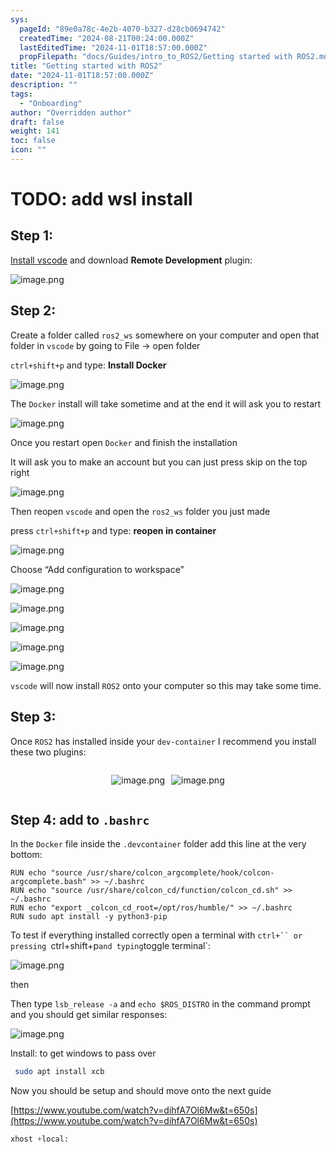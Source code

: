 ```yaml
---
sys:
  pageId: "89e0a78c-4e2b-4070-b327-d28cb0694742"
  createdTime: "2024-08-21T00:24:00.000Z"
  lastEditedTime: "2024-11-01T18:57:00.000Z"
  propFilepath: "docs/Guides/intro_to_ROS2/Getting started with ROS2.md"
title: "Getting started with ROS2"
date: "2024-11-01T18:57:00.000Z"
description: ""
tags:
  - "Onboarding"
author: "Overridden author"
draft: false
weight: 141
toc: false
icon: ""
---
```


# TODO: add wsl install

## Step 1:

[Install vscode](https://code.visualstudio.com/download) and download **Remote Development** plugin:

![image.png](https://prod-files-secure.s3.us-west-2.amazonaws.com/d518164a-d88e-44d1-a4ee-3adb3bd8bce0/efb52993-1881-4a40-b95e-6f020334f022/image.png?X-Amz-Algorithm=AWS4-HMAC-SHA256&X-Amz-Content-Sha256=UNSIGNED-PAYLOAD&X-Amz-Credential=ASIAZI2LB466RA42DKYV%2F20250416%2Fus-west-2%2Fs3%2Faws4_request&X-Amz-Date=20250416T100909Z&X-Amz-Expires=3600&X-Amz-Security-Token=IQoJb3JpZ2luX2VjELr%2F%2F%2F%2F%2F%2F%2F%2F%2F%2FwEaCXVzLXdlc3QtMiJIMEYCIQDf%2F1heaagjqNuT442%2Fv7KsOSJbGbRiaY49le4aa9MKEwIhAMgPRTURRdMcIdhi1vW51ACx%2B3WDR6%2B%2BuMf6pPHTo8HsKv8DCEMQABoMNjM3NDIzMTgzODA1IgyqorMr595FslwztQwq3AMytVW%2FGtvbbd5vbF0DR6aZNg6wr8%2BTIeOw67zx%2BCIBpXpM%2FcRmQtyK%2BXP8US2FRxcOU3wQJ91Fo75ejqNPOEBMCHNhCM5P%2BFDWolzu3cBGslBxiobWcLzqaBM3HRBUce20VacVPRYi0V3U7XPR0ofxkPVIB2jamz1jkrHlIr5tAiqVqf8RC0xdpyp4oj%2F3aH2dgI1HIOG1KTPOgHuLZSHC7%2FvjUb5p2WIwsAAlPDvo2eTRpr8uHfmtmL8vBFXLMNYIeuvZ7bTU2W3LLEnKM4j4SufA2LZ8FA0DVTdr%2Fw%2F%2F8Lbpc67SeLMBfXni4WeZmPy6amPKB3%2BTnHtuXpLYKrPvub%2FwtWwCmcJ%2B8J719w1AbfZ0H7ei5M5pTmMVLa31yLxLuNUSqherpR9pQPDVQInQK8jGtC%2BoB%2FjxWcPqkiDf97qXI1szk3dP1gWPZPNiFapSBdudIGvqIJoN2SXU2y1YAARbjxpg5XcgmrQNr3IjwwOgq7tG2jRwEyuBNrCwdfYuExXwdXKqXQBdq1yqUF2Qc9Z5nDm8dAHNl0whTj0mMMCovrx2PWHPNF08wKIYRk49%2FHKS7PnimbUgO4Z794mUvnf1ppPqP1%2F8H%2BHFx55S3Ifokc7QqbKkur5i%2BDDU9P2%2FBjqkAQ27WPz3aSUp9Q0EZMiL%2B6N60%2BHobV%2B%2BIfdSn6KnguDadV2YIVV6XwGYZ5B5btCiJ3y0V1nezBXe2WCxJMoDW0NzuJoJB%2FS%2FFYbSjkH9EE88w2ioXaEJqsWOQf616dQgG%2Bcvb5izrEFKujOuRCbh43EUP8wqLOZhInNjqIWMI3doJoYvKYuRockUSe8QahiJqmCplZJndbfkzyLP4poOa%2FruIQhR&X-Amz-Signature=621df615ca8e7e6c6aa088431b7202d4cc73c7b2289d6d74a66f0a63edef7e99&X-Amz-SignedHeaders=host&x-id=GetObject)

## Step 2:

Create a folder called `ros2_ws` somewhere on your computer and open that folder in `vscode` by going to File → open folder 

`ctrl+shift+p` and type: **Install Docker**

![image.png](https://prod-files-secure.s3.us-west-2.amazonaws.com/d518164a-d88e-44d1-a4ee-3adb3bd8bce0/2269dc0e-1cd5-47ff-bceb-c04ad9b2eab0/image.png?X-Amz-Algorithm=AWS4-HMAC-SHA256&X-Amz-Content-Sha256=UNSIGNED-PAYLOAD&X-Amz-Credential=ASIAZI2LB466RA42DKYV%2F20250416%2Fus-west-2%2Fs3%2Faws4_request&X-Amz-Date=20250416T100909Z&X-Amz-Expires=3600&X-Amz-Security-Token=IQoJb3JpZ2luX2VjELr%2F%2F%2F%2F%2F%2F%2F%2F%2F%2FwEaCXVzLXdlc3QtMiJIMEYCIQDf%2F1heaagjqNuT442%2Fv7KsOSJbGbRiaY49le4aa9MKEwIhAMgPRTURRdMcIdhi1vW51ACx%2B3WDR6%2B%2BuMf6pPHTo8HsKv8DCEMQABoMNjM3NDIzMTgzODA1IgyqorMr595FslwztQwq3AMytVW%2FGtvbbd5vbF0DR6aZNg6wr8%2BTIeOw67zx%2BCIBpXpM%2FcRmQtyK%2BXP8US2FRxcOU3wQJ91Fo75ejqNPOEBMCHNhCM5P%2BFDWolzu3cBGslBxiobWcLzqaBM3HRBUce20VacVPRYi0V3U7XPR0ofxkPVIB2jamz1jkrHlIr5tAiqVqf8RC0xdpyp4oj%2F3aH2dgI1HIOG1KTPOgHuLZSHC7%2FvjUb5p2WIwsAAlPDvo2eTRpr8uHfmtmL8vBFXLMNYIeuvZ7bTU2W3LLEnKM4j4SufA2LZ8FA0DVTdr%2Fw%2F%2F8Lbpc67SeLMBfXni4WeZmPy6amPKB3%2BTnHtuXpLYKrPvub%2FwtWwCmcJ%2B8J719w1AbfZ0H7ei5M5pTmMVLa31yLxLuNUSqherpR9pQPDVQInQK8jGtC%2BoB%2FjxWcPqkiDf97qXI1szk3dP1gWPZPNiFapSBdudIGvqIJoN2SXU2y1YAARbjxpg5XcgmrQNr3IjwwOgq7tG2jRwEyuBNrCwdfYuExXwdXKqXQBdq1yqUF2Qc9Z5nDm8dAHNl0whTj0mMMCovrx2PWHPNF08wKIYRk49%2FHKS7PnimbUgO4Z794mUvnf1ppPqP1%2F8H%2BHFx55S3Ifokc7QqbKkur5i%2BDDU9P2%2FBjqkAQ27WPz3aSUp9Q0EZMiL%2B6N60%2BHobV%2B%2BIfdSn6KnguDadV2YIVV6XwGYZ5B5btCiJ3y0V1nezBXe2WCxJMoDW0NzuJoJB%2FS%2FFYbSjkH9EE88w2ioXaEJqsWOQf616dQgG%2Bcvb5izrEFKujOuRCbh43EUP8wqLOZhInNjqIWMI3doJoYvKYuRockUSe8QahiJqmCplZJndbfkzyLP4poOa%2FruIQhR&X-Amz-Signature=f9f364bfe2ee8507757bce371afd6d504df942ccf7bed8eb5cb61c3cfa407341&X-Amz-SignedHeaders=host&x-id=GetObject)

The `Docker` install will take sometime and at the end it will ask you to restart

![image.png](https://prod-files-secure.s3.us-west-2.amazonaws.com/d518164a-d88e-44d1-a4ee-3adb3bd8bce0/ed233f78-be33-4b1f-b89c-9c346c0e961e/image.png?X-Amz-Algorithm=AWS4-HMAC-SHA256&X-Amz-Content-Sha256=UNSIGNED-PAYLOAD&X-Amz-Credential=ASIAZI2LB466RA42DKYV%2F20250416%2Fus-west-2%2Fs3%2Faws4_request&X-Amz-Date=20250416T100909Z&X-Amz-Expires=3600&X-Amz-Security-Token=IQoJb3JpZ2luX2VjELr%2F%2F%2F%2F%2F%2F%2F%2F%2F%2FwEaCXVzLXdlc3QtMiJIMEYCIQDf%2F1heaagjqNuT442%2Fv7KsOSJbGbRiaY49le4aa9MKEwIhAMgPRTURRdMcIdhi1vW51ACx%2B3WDR6%2B%2BuMf6pPHTo8HsKv8DCEMQABoMNjM3NDIzMTgzODA1IgyqorMr595FslwztQwq3AMytVW%2FGtvbbd5vbF0DR6aZNg6wr8%2BTIeOw67zx%2BCIBpXpM%2FcRmQtyK%2BXP8US2FRxcOU3wQJ91Fo75ejqNPOEBMCHNhCM5P%2BFDWolzu3cBGslBxiobWcLzqaBM3HRBUce20VacVPRYi0V3U7XPR0ofxkPVIB2jamz1jkrHlIr5tAiqVqf8RC0xdpyp4oj%2F3aH2dgI1HIOG1KTPOgHuLZSHC7%2FvjUb5p2WIwsAAlPDvo2eTRpr8uHfmtmL8vBFXLMNYIeuvZ7bTU2W3LLEnKM4j4SufA2LZ8FA0DVTdr%2Fw%2F%2F8Lbpc67SeLMBfXni4WeZmPy6amPKB3%2BTnHtuXpLYKrPvub%2FwtWwCmcJ%2B8J719w1AbfZ0H7ei5M5pTmMVLa31yLxLuNUSqherpR9pQPDVQInQK8jGtC%2BoB%2FjxWcPqkiDf97qXI1szk3dP1gWPZPNiFapSBdudIGvqIJoN2SXU2y1YAARbjxpg5XcgmrQNr3IjwwOgq7tG2jRwEyuBNrCwdfYuExXwdXKqXQBdq1yqUF2Qc9Z5nDm8dAHNl0whTj0mMMCovrx2PWHPNF08wKIYRk49%2FHKS7PnimbUgO4Z794mUvnf1ppPqP1%2F8H%2BHFx55S3Ifokc7QqbKkur5i%2BDDU9P2%2FBjqkAQ27WPz3aSUp9Q0EZMiL%2B6N60%2BHobV%2B%2BIfdSn6KnguDadV2YIVV6XwGYZ5B5btCiJ3y0V1nezBXe2WCxJMoDW0NzuJoJB%2FS%2FFYbSjkH9EE88w2ioXaEJqsWOQf616dQgG%2Bcvb5izrEFKujOuRCbh43EUP8wqLOZhInNjqIWMI3doJoYvKYuRockUSe8QahiJqmCplZJndbfkzyLP4poOa%2FruIQhR&X-Amz-Signature=508321d4c65ea725f654d15c86e39608bedf954814367275f7ed0ca6c522ec29&X-Amz-SignedHeaders=host&x-id=GetObject)

Once you restart open `Docker` and finish the installation

It will ask you to make an account but you can just press skip on the top right

![image.png](https://prod-files-secure.s3.us-west-2.amazonaws.com/d518164a-d88e-44d1-a4ee-3adb3bd8bce0/21010ad9-1659-4fd9-9f59-9932a09b2a3d/image.png?X-Amz-Algorithm=AWS4-HMAC-SHA256&X-Amz-Content-Sha256=UNSIGNED-PAYLOAD&X-Amz-Credential=ASIAZI2LB466RA42DKYV%2F20250416%2Fus-west-2%2Fs3%2Faws4_request&X-Amz-Date=20250416T100909Z&X-Amz-Expires=3600&X-Amz-Security-Token=IQoJb3JpZ2luX2VjELr%2F%2F%2F%2F%2F%2F%2F%2F%2F%2FwEaCXVzLXdlc3QtMiJIMEYCIQDf%2F1heaagjqNuT442%2Fv7KsOSJbGbRiaY49le4aa9MKEwIhAMgPRTURRdMcIdhi1vW51ACx%2B3WDR6%2B%2BuMf6pPHTo8HsKv8DCEMQABoMNjM3NDIzMTgzODA1IgyqorMr595FslwztQwq3AMytVW%2FGtvbbd5vbF0DR6aZNg6wr8%2BTIeOw67zx%2BCIBpXpM%2FcRmQtyK%2BXP8US2FRxcOU3wQJ91Fo75ejqNPOEBMCHNhCM5P%2BFDWolzu3cBGslBxiobWcLzqaBM3HRBUce20VacVPRYi0V3U7XPR0ofxkPVIB2jamz1jkrHlIr5tAiqVqf8RC0xdpyp4oj%2F3aH2dgI1HIOG1KTPOgHuLZSHC7%2FvjUb5p2WIwsAAlPDvo2eTRpr8uHfmtmL8vBFXLMNYIeuvZ7bTU2W3LLEnKM4j4SufA2LZ8FA0DVTdr%2Fw%2F%2F8Lbpc67SeLMBfXni4WeZmPy6amPKB3%2BTnHtuXpLYKrPvub%2FwtWwCmcJ%2B8J719w1AbfZ0H7ei5M5pTmMVLa31yLxLuNUSqherpR9pQPDVQInQK8jGtC%2BoB%2FjxWcPqkiDf97qXI1szk3dP1gWPZPNiFapSBdudIGvqIJoN2SXU2y1YAARbjxpg5XcgmrQNr3IjwwOgq7tG2jRwEyuBNrCwdfYuExXwdXKqXQBdq1yqUF2Qc9Z5nDm8dAHNl0whTj0mMMCovrx2PWHPNF08wKIYRk49%2FHKS7PnimbUgO4Z794mUvnf1ppPqP1%2F8H%2BHFx55S3Ifokc7QqbKkur5i%2BDDU9P2%2FBjqkAQ27WPz3aSUp9Q0EZMiL%2B6N60%2BHobV%2B%2BIfdSn6KnguDadV2YIVV6XwGYZ5B5btCiJ3y0V1nezBXe2WCxJMoDW0NzuJoJB%2FS%2FFYbSjkH9EE88w2ioXaEJqsWOQf616dQgG%2Bcvb5izrEFKujOuRCbh43EUP8wqLOZhInNjqIWMI3doJoYvKYuRockUSe8QahiJqmCplZJndbfkzyLP4poOa%2FruIQhR&X-Amz-Signature=09e45217cf92017c8266b7da0ed21627a5c5122fdd04f2cff4b83cbba7175173&X-Amz-SignedHeaders=host&x-id=GetObject)

Then reopen `vscode` and open the `ros2_ws` folder you just made

press `ctrl+shift+p` and type: **reopen in container**

![image.png](https://prod-files-secure.s3.us-west-2.amazonaws.com/d518164a-d88e-44d1-a4ee-3adb3bd8bce0/4e93b8c2-41ad-488c-8095-c74205196118/image.png?X-Amz-Algorithm=AWS4-HMAC-SHA256&X-Amz-Content-Sha256=UNSIGNED-PAYLOAD&X-Amz-Credential=ASIAZI2LB466RA42DKYV%2F20250416%2Fus-west-2%2Fs3%2Faws4_request&X-Amz-Date=20250416T100909Z&X-Amz-Expires=3600&X-Amz-Security-Token=IQoJb3JpZ2luX2VjELr%2F%2F%2F%2F%2F%2F%2F%2F%2F%2FwEaCXVzLXdlc3QtMiJIMEYCIQDf%2F1heaagjqNuT442%2Fv7KsOSJbGbRiaY49le4aa9MKEwIhAMgPRTURRdMcIdhi1vW51ACx%2B3WDR6%2B%2BuMf6pPHTo8HsKv8DCEMQABoMNjM3NDIzMTgzODA1IgyqorMr595FslwztQwq3AMytVW%2FGtvbbd5vbF0DR6aZNg6wr8%2BTIeOw67zx%2BCIBpXpM%2FcRmQtyK%2BXP8US2FRxcOU3wQJ91Fo75ejqNPOEBMCHNhCM5P%2BFDWolzu3cBGslBxiobWcLzqaBM3HRBUce20VacVPRYi0V3U7XPR0ofxkPVIB2jamz1jkrHlIr5tAiqVqf8RC0xdpyp4oj%2F3aH2dgI1HIOG1KTPOgHuLZSHC7%2FvjUb5p2WIwsAAlPDvo2eTRpr8uHfmtmL8vBFXLMNYIeuvZ7bTU2W3LLEnKM4j4SufA2LZ8FA0DVTdr%2Fw%2F%2F8Lbpc67SeLMBfXni4WeZmPy6amPKB3%2BTnHtuXpLYKrPvub%2FwtWwCmcJ%2B8J719w1AbfZ0H7ei5M5pTmMVLa31yLxLuNUSqherpR9pQPDVQInQK8jGtC%2BoB%2FjxWcPqkiDf97qXI1szk3dP1gWPZPNiFapSBdudIGvqIJoN2SXU2y1YAARbjxpg5XcgmrQNr3IjwwOgq7tG2jRwEyuBNrCwdfYuExXwdXKqXQBdq1yqUF2Qc9Z5nDm8dAHNl0whTj0mMMCovrx2PWHPNF08wKIYRk49%2FHKS7PnimbUgO4Z794mUvnf1ppPqP1%2F8H%2BHFx55S3Ifokc7QqbKkur5i%2BDDU9P2%2FBjqkAQ27WPz3aSUp9Q0EZMiL%2B6N60%2BHobV%2B%2BIfdSn6KnguDadV2YIVV6XwGYZ5B5btCiJ3y0V1nezBXe2WCxJMoDW0NzuJoJB%2FS%2FFYbSjkH9EE88w2ioXaEJqsWOQf616dQgG%2Bcvb5izrEFKujOuRCbh43EUP8wqLOZhInNjqIWMI3doJoYvKYuRockUSe8QahiJqmCplZJndbfkzyLP4poOa%2FruIQhR&X-Amz-Signature=8348e2d0ac7b1c53993a6411a11c11e76afbfb09e08a8ac1b79b9cc21564de33&X-Amz-SignedHeaders=host&x-id=GetObject)

Choose “Add configuration to workspace”

![image.png](https://prod-files-secure.s3.us-west-2.amazonaws.com/d518164a-d88e-44d1-a4ee-3adb3bd8bce0/9560b282-5060-4989-ba37-97e7b2c22476/image.png?X-Amz-Algorithm=AWS4-HMAC-SHA256&X-Amz-Content-Sha256=UNSIGNED-PAYLOAD&X-Amz-Credential=ASIAZI2LB466RA42DKYV%2F20250416%2Fus-west-2%2Fs3%2Faws4_request&X-Amz-Date=20250416T100909Z&X-Amz-Expires=3600&X-Amz-Security-Token=IQoJb3JpZ2luX2VjELr%2F%2F%2F%2F%2F%2F%2F%2F%2F%2FwEaCXVzLXdlc3QtMiJIMEYCIQDf%2F1heaagjqNuT442%2Fv7KsOSJbGbRiaY49le4aa9MKEwIhAMgPRTURRdMcIdhi1vW51ACx%2B3WDR6%2B%2BuMf6pPHTo8HsKv8DCEMQABoMNjM3NDIzMTgzODA1IgyqorMr595FslwztQwq3AMytVW%2FGtvbbd5vbF0DR6aZNg6wr8%2BTIeOw67zx%2BCIBpXpM%2FcRmQtyK%2BXP8US2FRxcOU3wQJ91Fo75ejqNPOEBMCHNhCM5P%2BFDWolzu3cBGslBxiobWcLzqaBM3HRBUce20VacVPRYi0V3U7XPR0ofxkPVIB2jamz1jkrHlIr5tAiqVqf8RC0xdpyp4oj%2F3aH2dgI1HIOG1KTPOgHuLZSHC7%2FvjUb5p2WIwsAAlPDvo2eTRpr8uHfmtmL8vBFXLMNYIeuvZ7bTU2W3LLEnKM4j4SufA2LZ8FA0DVTdr%2Fw%2F%2F8Lbpc67SeLMBfXni4WeZmPy6amPKB3%2BTnHtuXpLYKrPvub%2FwtWwCmcJ%2B8J719w1AbfZ0H7ei5M5pTmMVLa31yLxLuNUSqherpR9pQPDVQInQK8jGtC%2BoB%2FjxWcPqkiDf97qXI1szk3dP1gWPZPNiFapSBdudIGvqIJoN2SXU2y1YAARbjxpg5XcgmrQNr3IjwwOgq7tG2jRwEyuBNrCwdfYuExXwdXKqXQBdq1yqUF2Qc9Z5nDm8dAHNl0whTj0mMMCovrx2PWHPNF08wKIYRk49%2FHKS7PnimbUgO4Z794mUvnf1ppPqP1%2F8H%2BHFx55S3Ifokc7QqbKkur5i%2BDDU9P2%2FBjqkAQ27WPz3aSUp9Q0EZMiL%2B6N60%2BHobV%2B%2BIfdSn6KnguDadV2YIVV6XwGYZ5B5btCiJ3y0V1nezBXe2WCxJMoDW0NzuJoJB%2FS%2FFYbSjkH9EE88w2ioXaEJqsWOQf616dQgG%2Bcvb5izrEFKujOuRCbh43EUP8wqLOZhInNjqIWMI3doJoYvKYuRockUSe8QahiJqmCplZJndbfkzyLP4poOa%2FruIQhR&X-Amz-Signature=ab1f874427ad92259f04f91a722aac9ecbbb139f2d126530ecfb7626f5161d5c&X-Amz-SignedHeaders=host&x-id=GetObject)

![image.png](https://prod-files-secure.s3.us-west-2.amazonaws.com/d518164a-d88e-44d1-a4ee-3adb3bd8bce0/2ee63f81-886b-48e8-a553-dc6e5eac99e4/image.png?X-Amz-Algorithm=AWS4-HMAC-SHA256&X-Amz-Content-Sha256=UNSIGNED-PAYLOAD&X-Amz-Credential=ASIAZI2LB466RA42DKYV%2F20250416%2Fus-west-2%2Fs3%2Faws4_request&X-Amz-Date=20250416T100909Z&X-Amz-Expires=3600&X-Amz-Security-Token=IQoJb3JpZ2luX2VjELr%2F%2F%2F%2F%2F%2F%2F%2F%2F%2FwEaCXVzLXdlc3QtMiJIMEYCIQDf%2F1heaagjqNuT442%2Fv7KsOSJbGbRiaY49le4aa9MKEwIhAMgPRTURRdMcIdhi1vW51ACx%2B3WDR6%2B%2BuMf6pPHTo8HsKv8DCEMQABoMNjM3NDIzMTgzODA1IgyqorMr595FslwztQwq3AMytVW%2FGtvbbd5vbF0DR6aZNg6wr8%2BTIeOw67zx%2BCIBpXpM%2FcRmQtyK%2BXP8US2FRxcOU3wQJ91Fo75ejqNPOEBMCHNhCM5P%2BFDWolzu3cBGslBxiobWcLzqaBM3HRBUce20VacVPRYi0V3U7XPR0ofxkPVIB2jamz1jkrHlIr5tAiqVqf8RC0xdpyp4oj%2F3aH2dgI1HIOG1KTPOgHuLZSHC7%2FvjUb5p2WIwsAAlPDvo2eTRpr8uHfmtmL8vBFXLMNYIeuvZ7bTU2W3LLEnKM4j4SufA2LZ8FA0DVTdr%2Fw%2F%2F8Lbpc67SeLMBfXni4WeZmPy6amPKB3%2BTnHtuXpLYKrPvub%2FwtWwCmcJ%2B8J719w1AbfZ0H7ei5M5pTmMVLa31yLxLuNUSqherpR9pQPDVQInQK8jGtC%2BoB%2FjxWcPqkiDf97qXI1szk3dP1gWPZPNiFapSBdudIGvqIJoN2SXU2y1YAARbjxpg5XcgmrQNr3IjwwOgq7tG2jRwEyuBNrCwdfYuExXwdXKqXQBdq1yqUF2Qc9Z5nDm8dAHNl0whTj0mMMCovrx2PWHPNF08wKIYRk49%2FHKS7PnimbUgO4Z794mUvnf1ppPqP1%2F8H%2BHFx55S3Ifokc7QqbKkur5i%2BDDU9P2%2FBjqkAQ27WPz3aSUp9Q0EZMiL%2B6N60%2BHobV%2B%2BIfdSn6KnguDadV2YIVV6XwGYZ5B5btCiJ3y0V1nezBXe2WCxJMoDW0NzuJoJB%2FS%2FFYbSjkH9EE88w2ioXaEJqsWOQf616dQgG%2Bcvb5izrEFKujOuRCbh43EUP8wqLOZhInNjqIWMI3doJoYvKYuRockUSe8QahiJqmCplZJndbfkzyLP4poOa%2FruIQhR&X-Amz-Signature=2604744bb2b18741175598e54b433b855c593fde120584fe7098e6a1a816ff5d&X-Amz-SignedHeaders=host&x-id=GetObject)

![image.png](https://prod-files-secure.s3.us-west-2.amazonaws.com/d518164a-d88e-44d1-a4ee-3adb3bd8bce0/ae1580b2-b048-407e-aed9-b584224a7a04/image.png?X-Amz-Algorithm=AWS4-HMAC-SHA256&X-Amz-Content-Sha256=UNSIGNED-PAYLOAD&X-Amz-Credential=ASIAZI2LB466RA42DKYV%2F20250416%2Fus-west-2%2Fs3%2Faws4_request&X-Amz-Date=20250416T100909Z&X-Amz-Expires=3600&X-Amz-Security-Token=IQoJb3JpZ2luX2VjELr%2F%2F%2F%2F%2F%2F%2F%2F%2F%2FwEaCXVzLXdlc3QtMiJIMEYCIQDf%2F1heaagjqNuT442%2Fv7KsOSJbGbRiaY49le4aa9MKEwIhAMgPRTURRdMcIdhi1vW51ACx%2B3WDR6%2B%2BuMf6pPHTo8HsKv8DCEMQABoMNjM3NDIzMTgzODA1IgyqorMr595FslwztQwq3AMytVW%2FGtvbbd5vbF0DR6aZNg6wr8%2BTIeOw67zx%2BCIBpXpM%2FcRmQtyK%2BXP8US2FRxcOU3wQJ91Fo75ejqNPOEBMCHNhCM5P%2BFDWolzu3cBGslBxiobWcLzqaBM3HRBUce20VacVPRYi0V3U7XPR0ofxkPVIB2jamz1jkrHlIr5tAiqVqf8RC0xdpyp4oj%2F3aH2dgI1HIOG1KTPOgHuLZSHC7%2FvjUb5p2WIwsAAlPDvo2eTRpr8uHfmtmL8vBFXLMNYIeuvZ7bTU2W3LLEnKM4j4SufA2LZ8FA0DVTdr%2Fw%2F%2F8Lbpc67SeLMBfXni4WeZmPy6amPKB3%2BTnHtuXpLYKrPvub%2FwtWwCmcJ%2B8J719w1AbfZ0H7ei5M5pTmMVLa31yLxLuNUSqherpR9pQPDVQInQK8jGtC%2BoB%2FjxWcPqkiDf97qXI1szk3dP1gWPZPNiFapSBdudIGvqIJoN2SXU2y1YAARbjxpg5XcgmrQNr3IjwwOgq7tG2jRwEyuBNrCwdfYuExXwdXKqXQBdq1yqUF2Qc9Z5nDm8dAHNl0whTj0mMMCovrx2PWHPNF08wKIYRk49%2FHKS7PnimbUgO4Z794mUvnf1ppPqP1%2F8H%2BHFx55S3Ifokc7QqbKkur5i%2BDDU9P2%2FBjqkAQ27WPz3aSUp9Q0EZMiL%2B6N60%2BHobV%2B%2BIfdSn6KnguDadV2YIVV6XwGYZ5B5btCiJ3y0V1nezBXe2WCxJMoDW0NzuJoJB%2FS%2FFYbSjkH9EE88w2ioXaEJqsWOQf616dQgG%2Bcvb5izrEFKujOuRCbh43EUP8wqLOZhInNjqIWMI3doJoYvKYuRockUSe8QahiJqmCplZJndbfkzyLP4poOa%2FruIQhR&X-Amz-Signature=aba2722395691ac35fccb5ce6e361e05322425936711864395a3b8f809a63902&X-Amz-SignedHeaders=host&x-id=GetObject)

![image.png](https://prod-files-secure.s3.us-west-2.amazonaws.com/d518164a-d88e-44d1-a4ee-3adb3bd8bce0/53255b28-f75e-430f-b9e3-c0ac8577e42b/image.png?X-Amz-Algorithm=AWS4-HMAC-SHA256&X-Amz-Content-Sha256=UNSIGNED-PAYLOAD&X-Amz-Credential=ASIAZI2LB466RA42DKYV%2F20250416%2Fus-west-2%2Fs3%2Faws4_request&X-Amz-Date=20250416T100909Z&X-Amz-Expires=3600&X-Amz-Security-Token=IQoJb3JpZ2luX2VjELr%2F%2F%2F%2F%2F%2F%2F%2F%2F%2FwEaCXVzLXdlc3QtMiJIMEYCIQDf%2F1heaagjqNuT442%2Fv7KsOSJbGbRiaY49le4aa9MKEwIhAMgPRTURRdMcIdhi1vW51ACx%2B3WDR6%2B%2BuMf6pPHTo8HsKv8DCEMQABoMNjM3NDIzMTgzODA1IgyqorMr595FslwztQwq3AMytVW%2FGtvbbd5vbF0DR6aZNg6wr8%2BTIeOw67zx%2BCIBpXpM%2FcRmQtyK%2BXP8US2FRxcOU3wQJ91Fo75ejqNPOEBMCHNhCM5P%2BFDWolzu3cBGslBxiobWcLzqaBM3HRBUce20VacVPRYi0V3U7XPR0ofxkPVIB2jamz1jkrHlIr5tAiqVqf8RC0xdpyp4oj%2F3aH2dgI1HIOG1KTPOgHuLZSHC7%2FvjUb5p2WIwsAAlPDvo2eTRpr8uHfmtmL8vBFXLMNYIeuvZ7bTU2W3LLEnKM4j4SufA2LZ8FA0DVTdr%2Fw%2F%2F8Lbpc67SeLMBfXni4WeZmPy6amPKB3%2BTnHtuXpLYKrPvub%2FwtWwCmcJ%2B8J719w1AbfZ0H7ei5M5pTmMVLa31yLxLuNUSqherpR9pQPDVQInQK8jGtC%2BoB%2FjxWcPqkiDf97qXI1szk3dP1gWPZPNiFapSBdudIGvqIJoN2SXU2y1YAARbjxpg5XcgmrQNr3IjwwOgq7tG2jRwEyuBNrCwdfYuExXwdXKqXQBdq1yqUF2Qc9Z5nDm8dAHNl0whTj0mMMCovrx2PWHPNF08wKIYRk49%2FHKS7PnimbUgO4Z794mUvnf1ppPqP1%2F8H%2BHFx55S3Ifokc7QqbKkur5i%2BDDU9P2%2FBjqkAQ27WPz3aSUp9Q0EZMiL%2B6N60%2BHobV%2B%2BIfdSn6KnguDadV2YIVV6XwGYZ5B5btCiJ3y0V1nezBXe2WCxJMoDW0NzuJoJB%2FS%2FFYbSjkH9EE88w2ioXaEJqsWOQf616dQgG%2Bcvb5izrEFKujOuRCbh43EUP8wqLOZhInNjqIWMI3doJoYvKYuRockUSe8QahiJqmCplZJndbfkzyLP4poOa%2FruIQhR&X-Amz-Signature=c80d5ec452fd2f8ea9e9a13e2be934532d880a10cf50de74db3648543972a2f4&X-Amz-SignedHeaders=host&x-id=GetObject)

![image.png](https://prod-files-secure.s3.us-west-2.amazonaws.com/d518164a-d88e-44d1-a4ee-3adb3bd8bce0/7c562767-5af9-4ffb-97d1-327bcdf4ee00/image.png?X-Amz-Algorithm=AWS4-HMAC-SHA256&X-Amz-Content-Sha256=UNSIGNED-PAYLOAD&X-Amz-Credential=ASIAZI2LB466RA42DKYV%2F20250416%2Fus-west-2%2Fs3%2Faws4_request&X-Amz-Date=20250416T100909Z&X-Amz-Expires=3600&X-Amz-Security-Token=IQoJb3JpZ2luX2VjELr%2F%2F%2F%2F%2F%2F%2F%2F%2F%2FwEaCXVzLXdlc3QtMiJIMEYCIQDf%2F1heaagjqNuT442%2Fv7KsOSJbGbRiaY49le4aa9MKEwIhAMgPRTURRdMcIdhi1vW51ACx%2B3WDR6%2B%2BuMf6pPHTo8HsKv8DCEMQABoMNjM3NDIzMTgzODA1IgyqorMr595FslwztQwq3AMytVW%2FGtvbbd5vbF0DR6aZNg6wr8%2BTIeOw67zx%2BCIBpXpM%2FcRmQtyK%2BXP8US2FRxcOU3wQJ91Fo75ejqNPOEBMCHNhCM5P%2BFDWolzu3cBGslBxiobWcLzqaBM3HRBUce20VacVPRYi0V3U7XPR0ofxkPVIB2jamz1jkrHlIr5tAiqVqf8RC0xdpyp4oj%2F3aH2dgI1HIOG1KTPOgHuLZSHC7%2FvjUb5p2WIwsAAlPDvo2eTRpr8uHfmtmL8vBFXLMNYIeuvZ7bTU2W3LLEnKM4j4SufA2LZ8FA0DVTdr%2Fw%2F%2F8Lbpc67SeLMBfXni4WeZmPy6amPKB3%2BTnHtuXpLYKrPvub%2FwtWwCmcJ%2B8J719w1AbfZ0H7ei5M5pTmMVLa31yLxLuNUSqherpR9pQPDVQInQK8jGtC%2BoB%2FjxWcPqkiDf97qXI1szk3dP1gWPZPNiFapSBdudIGvqIJoN2SXU2y1YAARbjxpg5XcgmrQNr3IjwwOgq7tG2jRwEyuBNrCwdfYuExXwdXKqXQBdq1yqUF2Qc9Z5nDm8dAHNl0whTj0mMMCovrx2PWHPNF08wKIYRk49%2FHKS7PnimbUgO4Z794mUvnf1ppPqP1%2F8H%2BHFx55S3Ifokc7QqbKkur5i%2BDDU9P2%2FBjqkAQ27WPz3aSUp9Q0EZMiL%2B6N60%2BHobV%2B%2BIfdSn6KnguDadV2YIVV6XwGYZ5B5btCiJ3y0V1nezBXe2WCxJMoDW0NzuJoJB%2FS%2FFYbSjkH9EE88w2ioXaEJqsWOQf616dQgG%2Bcvb5izrEFKujOuRCbh43EUP8wqLOZhInNjqIWMI3doJoYvKYuRockUSe8QahiJqmCplZJndbfkzyLP4poOa%2FruIQhR&X-Amz-Signature=be6e91a3d6129e5bf78937eca8fe324ad0551a6010854a9b5496ad18a08d0787&X-Amz-SignedHeaders=host&x-id=GetObject)

`vscode` will now install `ROS2` onto your computer so this may take some time.

## Step 3:

Once `ROS2` has installed inside your `dev-container` I recommend you install these two plugins:

<div style="display: flex;flex-direction: row; column-gap:10px; max-width: 630px;justify-content: center;">
<div>

![image.png](https://prod-files-secure.s3.us-west-2.amazonaws.com/d518164a-d88e-44d1-a4ee-3adb3bd8bce0/3fc3d550-5a54-4ba1-ba6b-faa01cdb7369/image.png?X-Amz-Algorithm=AWS4-HMAC-SHA256&X-Amz-Content-Sha256=UNSIGNED-PAYLOAD&X-Amz-Credential=ASIAZI2LB466TNY6QTCR%2F20250416%2Fus-west-2%2Fs3%2Faws4_request&X-Amz-Date=20250416T100912Z&X-Amz-Expires=3600&X-Amz-Security-Token=IQoJb3JpZ2luX2VjELr%2F%2F%2F%2F%2F%2F%2F%2F%2F%2FwEaCXVzLXdlc3QtMiJIMEYCIQC2sxE7j5JfqwL2RB9%2Fldw%2F4wNAAyMBmC9iXaG8wTIEdwIhAJFursb0UmJnzNg0wYkBYdr%2FDygUOq07cT1Jq2clR09iKv8DCEMQABoMNjM3NDIzMTgzODA1IgyA9ZZnG8En2hS%2BorMq3AO2qJ6pou43gNT%2FUguVOLH3o2FTyR3QSvNcxeQUhN57nauG2ruchcXNpmMG0%2BV78PkRhhvoqELOQCdFAEI45IefcI0M8%2FempIQOCSfLkq2okItjjORegxrCkZtiXZkBHAil08%2FbYmz3q7VslRy1UdAl6RNAS6%2F%2FHdyhkkIP%2BMjFdKW9lto2%2BngIKsDQVe7nvjvJWHegnu77Wh41SKV5BTO8ZMmUgGhwZHo7jAhwYSYe7%2FTfWGzgEnguCQerdz9olB6%2BkK71NazQgvhGzwqs3jhOaRCjeiMNMsBg5JpNX2js0sZit%2Fv2mdGnTLSFhiYTSxrnVyvfK8hD%2BRJG1%2BZ1knXwKlwO%2Bse%2BN9fH9WKVY2JWC9RBOa870bvLSeE3cPiJuNaAE68maMNoEa249mJ8aNYDidaS7YrSgLy%2Fei4XsswVgUNijzkfOhKSvgk21Rxf0LOM7zC06EvdxKWmKlCrKaRSRXnq11CEoBsKcJvtjCYZk%2F4Uhhp8f0DlTQzb6Hl2IMpdQ56IeY2hOEtakCogiGK2aPBL8cS0EpAjFEs%2BXRIj9KpMTAyyKei1ZbVZ2hNJtDudKMfRt7QRPBVlRB1bUfDnGtnbo87CrlpZDqB97CCdEsiIXvmGNdjTRO%2FIWzD29P2%2FBjqkAV6xWcCMqp35mjXpIo0kIkDxgrpMkLmso5jLyBc5rci4%2BH45WDCZeBrSpuRQd7K6tMEUxoIf3y0DW5BycM850sRwytScVaacgOZgpjgOeAqkDarksP2%2Bag8yVYKRPhzM%2BSXJukHLXMigXr%2Br08vvSqILQFXW1urpWRQAOU%2Ft4Z3XFkxpMNsl%2FxkPuuSW4hrWEvKah8rcBEUmuEsvlrOzTTfF7Rhk&X-Amz-Signature=9dffd0bbc92dcf7040af1e9766da97992c9de665535b9375e6c221a89ff0aea6&X-Amz-SignedHeaders=host&x-id=GetObject)

</div>
<div>

![image.png](https://prod-files-secure.s3.us-west-2.amazonaws.com/d518164a-d88e-44d1-a4ee-3adb3bd8bce0/d994cc66-13c2-4093-a5a3-f84cf4601a82/image.png?X-Amz-Algorithm=AWS4-HMAC-SHA256&X-Amz-Content-Sha256=UNSIGNED-PAYLOAD&X-Amz-Credential=ASIAZI2LB4666ZIOGR5K%2F20250416%2Fus-west-2%2Fs3%2Faws4_request&X-Amz-Date=20250416T100913Z&X-Amz-Expires=3600&X-Amz-Security-Token=IQoJb3JpZ2luX2VjELr%2F%2F%2F%2F%2F%2F%2F%2F%2F%2FwEaCXVzLXdlc3QtMiJIMEYCIQDnYyTUGxCHSESXHo3TyGcW%2FPQToSkPgbb5eYvnGo%2FvDQIhAIXHJc1%2BRsylqnD28hv3VFaD0nfulfeNDmgJEfE%2Ba92IKv8DCEMQABoMNjM3NDIzMTgzODA1IgyQg3yUIAPCRAPJk7gq3AP5CNJd7rQglTXl8Ag1XQfLgkpLvoughYS7%2FNCtoB6JGuRyduJCNwNqfGSa%2FIjpXLk70R5idzPiokJLkB%2BLI%2BetNR3x5qTlySwaLjEGvu7xveXGxvoOiHq%2F9G%2FrP%2B3Ipgt9oz0WG2b%2FR7A9Sx32IRR2qyrk%2BCj2wUZL0nd15krSmtRBlwqgsPlHZgDte5argT1Z5LRkEqeOXhmWivEHb6SSOuChMOvHHMrC8j1A2nPU8EUYSGxXIZRmgBBn3XVcZjf06xP0VAlHxMymJNHl4hhCX%2B3JEWNiuT7e4X5XwzpvZTjrb2ve1ndLt1s5qpDF0EkSY3vbyaIZT1asCr3uC0%2FdltVLE2wRErwXtV4sExoiTBFAQenUc6QuB37gCGst3%2Fjnlk3zRn4q%2FR%2FmOXInchAd9Ejnt75OYZIUYaIJGudZ0PJNfdD%2F5yS0bs%2BXXTQ9EKZZXBh4ZrJlacZV3cuB%2FSaRotCg%2BeRGRkXQS0gM15TYa%2FY34SR8lxetCVO%2Bq40t8m%2FbtLfckQGi39vnSeFE9IkmIX3P8S2EfdxOF6pDj6nEs%2BlNpHNKyaD2irYpC4CYF3A6BYc%2BEOjTq8QvQXYPNfVDmcNGVYu1rqT53B54gxJDXd%2Bd3OAIuauO3p0i%2FjDM9f2%2FBjqkARtDtDFI%2BcymL7JL02fflSQSXda68OKQeM98wnjC0yVxu9AsyqCNVQe7rJZoEiTFYzc4FlcDFjv%2FkHtvjq2EURkJyICUOsVglfQu6ODM4sjDC08ER3najMGBm1Pkt75Y4kQipnQcfc4X4QlsG0iDir7xvLB6g7TZfIOyEzwDTiUTnljV7Og1SZQgTAwa342jdT2CsU4d53TZXIfHlCCTAQR3aAlf&X-Amz-Signature=3eafadfd20a7f4c64628e29e100a9ceee89e67f45ebc67207f57ab27f23b3da7&X-Amz-SignedHeaders=host&x-id=GetObject)

</div>
</div>

## Step 4: add to `.bashrc`

In the `Docker` file inside the `.devcontainer` folder add this line at the very bottom: 

```docker
RUN echo "source /usr/share/colcon_argcomplete/hook/colcon-argcomplete.bash" >> ~/.bashrc
RUN echo "source /usr/share/colcon_cd/function/colcon_cd.sh" >> ~/.bashrc
RUN echo "export _colcon_cd_root=/opt/ros/humble/" >> ~/.bashrc
RUN sudo apt install -y python3-pip 
```

To test if everything installed correctly open a terminal with `ctrl+`` or pressing `ctrl+shift+p` and typing `toggle terminal`:

![image.png](https://prod-files-secure.s3.us-west-2.amazonaws.com/d518164a-d88e-44d1-a4ee-3adb3bd8bce0/6a4943d8-b04e-4c02-9a58-775f3384d1a5/image.png?X-Amz-Algorithm=AWS4-HMAC-SHA256&X-Amz-Content-Sha256=UNSIGNED-PAYLOAD&X-Amz-Credential=ASIAZI2LB466RA42DKYV%2F20250416%2Fus-west-2%2Fs3%2Faws4_request&X-Amz-Date=20250416T100909Z&X-Amz-Expires=3600&X-Amz-Security-Token=IQoJb3JpZ2luX2VjELr%2F%2F%2F%2F%2F%2F%2F%2F%2F%2FwEaCXVzLXdlc3QtMiJIMEYCIQDf%2F1heaagjqNuT442%2Fv7KsOSJbGbRiaY49le4aa9MKEwIhAMgPRTURRdMcIdhi1vW51ACx%2B3WDR6%2B%2BuMf6pPHTo8HsKv8DCEMQABoMNjM3NDIzMTgzODA1IgyqorMr595FslwztQwq3AMytVW%2FGtvbbd5vbF0DR6aZNg6wr8%2BTIeOw67zx%2BCIBpXpM%2FcRmQtyK%2BXP8US2FRxcOU3wQJ91Fo75ejqNPOEBMCHNhCM5P%2BFDWolzu3cBGslBxiobWcLzqaBM3HRBUce20VacVPRYi0V3U7XPR0ofxkPVIB2jamz1jkrHlIr5tAiqVqf8RC0xdpyp4oj%2F3aH2dgI1HIOG1KTPOgHuLZSHC7%2FvjUb5p2WIwsAAlPDvo2eTRpr8uHfmtmL8vBFXLMNYIeuvZ7bTU2W3LLEnKM4j4SufA2LZ8FA0DVTdr%2Fw%2F%2F8Lbpc67SeLMBfXni4WeZmPy6amPKB3%2BTnHtuXpLYKrPvub%2FwtWwCmcJ%2B8J719w1AbfZ0H7ei5M5pTmMVLa31yLxLuNUSqherpR9pQPDVQInQK8jGtC%2BoB%2FjxWcPqkiDf97qXI1szk3dP1gWPZPNiFapSBdudIGvqIJoN2SXU2y1YAARbjxpg5XcgmrQNr3IjwwOgq7tG2jRwEyuBNrCwdfYuExXwdXKqXQBdq1yqUF2Qc9Z5nDm8dAHNl0whTj0mMMCovrx2PWHPNF08wKIYRk49%2FHKS7PnimbUgO4Z794mUvnf1ppPqP1%2F8H%2BHFx55S3Ifokc7QqbKkur5i%2BDDU9P2%2FBjqkAQ27WPz3aSUp9Q0EZMiL%2B6N60%2BHobV%2B%2BIfdSn6KnguDadV2YIVV6XwGYZ5B5btCiJ3y0V1nezBXe2WCxJMoDW0NzuJoJB%2FS%2FFYbSjkH9EE88w2ioXaEJqsWOQf616dQgG%2Bcvb5izrEFKujOuRCbh43EUP8wqLOZhInNjqIWMI3doJoYvKYuRockUSe8QahiJqmCplZJndbfkzyLP4poOa%2FruIQhR&X-Amz-Signature=63aa95d2470c7cd6c5dda6c2536c509b54a252b0663af38c4169e6ac4ec79f31&X-Amz-SignedHeaders=host&x-id=GetObject)

then 

Then type `lsb_release -a` and `echo $ROS_DISTRO` in the command prompt and you should get similar responses:

![image.png](https://prod-files-secure.s3.us-west-2.amazonaws.com/d518164a-d88e-44d1-a4ee-3adb3bd8bce0/3e635dec-a805-4e85-8b9e-d000e5b71a4e/image.png?X-Amz-Algorithm=AWS4-HMAC-SHA256&X-Amz-Content-Sha256=UNSIGNED-PAYLOAD&X-Amz-Credential=ASIAZI2LB466RA42DKYV%2F20250416%2Fus-west-2%2Fs3%2Faws4_request&X-Amz-Date=20250416T100909Z&X-Amz-Expires=3600&X-Amz-Security-Token=IQoJb3JpZ2luX2VjELr%2F%2F%2F%2F%2F%2F%2F%2F%2F%2FwEaCXVzLXdlc3QtMiJIMEYCIQDf%2F1heaagjqNuT442%2Fv7KsOSJbGbRiaY49le4aa9MKEwIhAMgPRTURRdMcIdhi1vW51ACx%2B3WDR6%2B%2BuMf6pPHTo8HsKv8DCEMQABoMNjM3NDIzMTgzODA1IgyqorMr595FslwztQwq3AMytVW%2FGtvbbd5vbF0DR6aZNg6wr8%2BTIeOw67zx%2BCIBpXpM%2FcRmQtyK%2BXP8US2FRxcOU3wQJ91Fo75ejqNPOEBMCHNhCM5P%2BFDWolzu3cBGslBxiobWcLzqaBM3HRBUce20VacVPRYi0V3U7XPR0ofxkPVIB2jamz1jkrHlIr5tAiqVqf8RC0xdpyp4oj%2F3aH2dgI1HIOG1KTPOgHuLZSHC7%2FvjUb5p2WIwsAAlPDvo2eTRpr8uHfmtmL8vBFXLMNYIeuvZ7bTU2W3LLEnKM4j4SufA2LZ8FA0DVTdr%2Fw%2F%2F8Lbpc67SeLMBfXni4WeZmPy6amPKB3%2BTnHtuXpLYKrPvub%2FwtWwCmcJ%2B8J719w1AbfZ0H7ei5M5pTmMVLa31yLxLuNUSqherpR9pQPDVQInQK8jGtC%2BoB%2FjxWcPqkiDf97qXI1szk3dP1gWPZPNiFapSBdudIGvqIJoN2SXU2y1YAARbjxpg5XcgmrQNr3IjwwOgq7tG2jRwEyuBNrCwdfYuExXwdXKqXQBdq1yqUF2Qc9Z5nDm8dAHNl0whTj0mMMCovrx2PWHPNF08wKIYRk49%2FHKS7PnimbUgO4Z794mUvnf1ppPqP1%2F8H%2BHFx55S3Ifokc7QqbKkur5i%2BDDU9P2%2FBjqkAQ27WPz3aSUp9Q0EZMiL%2B6N60%2BHobV%2B%2BIfdSn6KnguDadV2YIVV6XwGYZ5B5btCiJ3y0V1nezBXe2WCxJMoDW0NzuJoJB%2FS%2FFYbSjkH9EE88w2ioXaEJqsWOQf616dQgG%2Bcvb5izrEFKujOuRCbh43EUP8wqLOZhInNjqIWMI3doJoYvKYuRockUSe8QahiJqmCplZJndbfkzyLP4poOa%2FruIQhR&X-Amz-Signature=f6a640dd873caa977248456e3eb072007ffc69766445f0b9bc8b6b5b8b8e4f93&X-Amz-SignedHeaders=host&x-id=GetObject)

Install:  to get windows to pass over

```bash
 sudo apt install xcb
```

Now you should be setup and should move onto the next guide 

[https://www.youtube.com/watch?v=dihfA7Ol6Mw&t=650s](https://www.youtube.com/watch?v=dihfA7Ol6Mw&t=650s)

```python
xhost +local:
```
